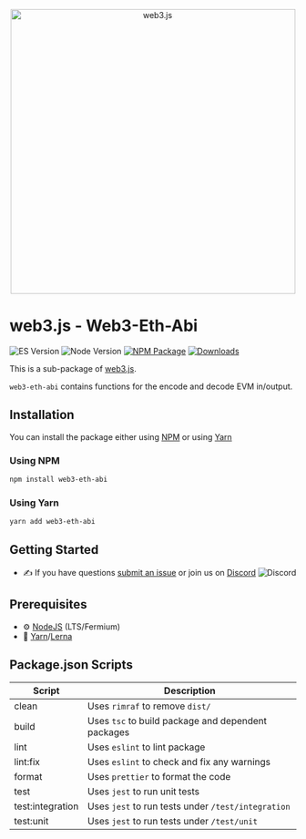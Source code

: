 <p align="center">
  <img src="assets/logo/web3js.jpg" width="500" alt="web3.js" />
</p>

# web3.js - Web3-Eth-Abi

![ES Version](https://img.shields.io/badge/ES-2020-yellow)
![Node Version](https://img.shields.io/badge/node-14.x-green)
[![NPM Package][npm-image]][npm-url]
[![Downloads][downloads-image]][npm-url]

This is a sub-package of [web3.js][repo].

`web3-eth-abi` contains functions for the encode and decode EVM in/output.

## Installation

You can install the package either using [NPM](https://www.npmjs.com/package/web3-eth-abi) or using [Yarn](https://yarnpkg.com/package/web3-eth-abi)

### Using NPM

```bash
npm install web3-eth-abi
```

### Using Yarn

```bash
yarn add web3-eth-abi
```

## Getting Started

-   :writing_hand: If you have questions [submit an issue](https://github.com/ChainSafe/web3.js/issues/new) or join us on [Discord](https://discord.gg/yjyvFRP)
    ![Discord](https://img.shields.io/discord/593655374469660673.svg?label=Discord&logo=discord)

## Prerequisites

-   :gear: [NodeJS](https://nodejs.org/) (LTS/Fermium)
-   :toolbox: [Yarn](https://yarnpkg.com/)/[Lerna](https://lerna.js.org/)

## Package.json Scripts

| Script           | Description                                        |
| ---------------- | -------------------------------------------------- |
| clean            | Uses `rimraf` to remove `dist/`                    |
| build            | Uses `tsc` to build package and dependent packages |
| lint             | Uses `eslint` to lint package                      |
| lint:fix         | Uses `eslint` to check and fix any warnings        |
| format           | Uses `prettier` to format the code                 |
| test             | Uses `jest` to run unit tests                      |
| test:integration | Uses `jest` to run tests under `/test/integration` |
| test:unit        | Uses `jest` to run tests under `/test/unit`        |

[docs]: https://docs.web3js.org/
[repo]: https://github.com/web3/web3.js/tree/4.x/packages/web3-eth-abi
[npm-image]: https://img.shields.io/github/package-json/v/web3/web3.js/4.x?filename=packages%2Fweb3-eth-abi%2Fpackage.json
[npm-url]: https://npmjs.org/package/web3-eth-abi
[downloads-image]: https://img.shields.io/npm/dm/web3-eth-abi?label=npm%20downloads
